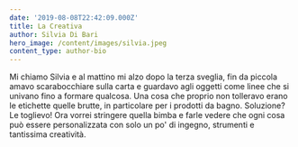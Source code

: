 ```yaml
---
date: '2019-08-08T22:42:09.000Z'
title: La Creativa
author: Silvia Di Bari
hero_image: /content/images/silvia.jpeg
content_type: author-bio
---
```


Mi chiamo Silvia e al mattino mi alzo dopo la terza sveglia, fin da piccola amavo scarabocchiare sulla carta e guardavo agli oggetti come linee che si univano fino a formare qualcosa. Una cosa che proprio non tolleravo erano le etichette quelle brutte, in particolare per i prodotti da bagno. Soluzione? Le toglievo! Ora vorrei stringere quella bimba e farle vedere che ogni cosa può essere personalizzata con solo un po' di ingegno, strumenti e tantissima creatività.
